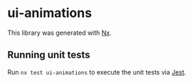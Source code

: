 # ui-animations

This library was generated with [Nx](https://nx.dev).

## Running unit tests

Run `nx test ui-animations` to execute the unit tests via [Jest](https://jestjs.io).
